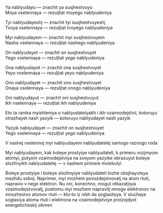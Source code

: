 Ya nablyudayu — znachit ya susjhestvuyu  
Moya vselennaya — rezuljtat moyego nablyudeniya

Tyi nablyudayeshj — znachit tyi susjhestvuyeshj  
Tvoya vselennaya — rezuljtat tvoyego nablyudeniya

Myi nablyudayem — znachit myi susjhestvuyem  
Nasha vselennaya — rezuljtat nashego nablyudeniya

On nablyudayet — znachit on susjhestvuyet  
Yego vselennaya — rezuljtat yego nablyudeniya

Ona nablyudayet — znachit ona susjhestvuyet  
Yeyo vselennaya — rezuljtat yeyo nablyudeniya

Ono nablyudayet — znachit ono susjhestvuyet  
Onaya vselennaya — rezuljtat onogo nablyudeniya

Oni nablyudayut — znachit oni susjhestvuyut  
Ikh vselennaya — rezuljtat ikh nablyudeniya


Eto ta ramka myishleniya o nablyudatelyakh i ikh vzaimodejstvii, kotoruyu otrazhayet nash yazyik — kotoruyu nablyudayet nash yazyik

Yazyik nablyudayet — znachit on susjhestvuyet  
Yego vselennaya — rezuljtat yego nablyudeniya

V nashej vselennoj myi nablyudayem nablyudatelej samogo raznogo roda

Myi nablyudayem, kak boleye prostyiye nablyudateli, k primeru vozjmyom atomyi, putyom vzaimodejstviya na svoyom yazyike obrazuyut boleye slozhnyikh nablyudatelej — v nashem primere molekulyi

Boleye prostyiye i boleye slozhnyiye nablyudateli tozhe obsjhayutsya mezhdu soboj. Naprimer, myi mozhem povozdejstvovatj na atom rtuti, napraviv v nego elektron. Nu oni, konechno, mogut otkazatjsya vzaimodejstvovatj, poetomu myi mozhem napravitj mnogo elektronov na mnozhestvo atomov rtuti — kto‐to iz nikh da soglasitsya. V sluchaye soglasiya atoma rtuti i elektrona na vzaimodejstviye proizojdyot energeticheskij obmen
